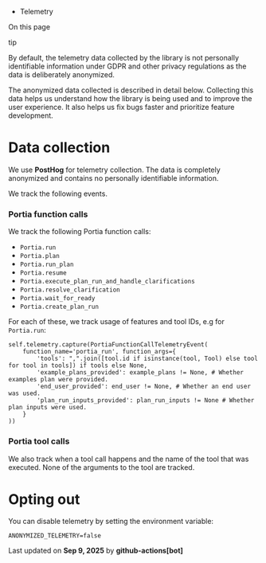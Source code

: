 * Telemetry

On this page

tip

By default, the telemetry data collected by the library is not personally identifiable information under GDPR and other privacy regulations as the data is deliberately anonymized.

The anonymized data collected is described in detail below. Collecting this data helps us understand how the library is being used and to improve the user experience. It also helps us fix bugs faster and prioritize feature development.

# Data collection

We use **PostHog** for telemetry collection. The data is completely anonymized and contains no personally identifiable information.

We track the following events.

### Portia function calls[​](#portia-function-calls "Direct link to Portia function calls")

We track the following Portia function calls:

* `Portia.run`
* `Portia.plan`
* `Portia.run_plan`
* `Portia.resume`
* `Portia.execute_plan_run_and_handle_clarifications`
* `Portia.resolve_clarification`
* `Portia.wait_for_ready`
* `Portia.create_plan_run`

For each of these, we track usage of features and tool IDs, e.g for `Portia.run`:

```
self.telemetry.capture(PortiaFunctionCallTelemetryEvent(  
    function_name='portia_run', function_args={  
        'tools': ",".join([tool.id if isinstance(tool, Tool) else tool for tool in tools]) if tools else None,  
        'example_plans_provided': example_plans != None, # Whether examples plan were provided.  
        'end_user_provided': end_user != None, # Whether an end user was used.  
        'plan_run_inputs_provided': plan_run_inputs != None # Whether plan inputs were used.  
    }  
))
```

### Portia tool calls[​](#portia-tool-calls "Direct link to Portia tool calls")

We also track when a tool call happens and the name of the tool that was executed. None of the arguments to the tool are tracked.

# Opting out

You can disable telemetry by setting the environment variable:

```
ANONYMIZED_TELEMETRY=false
```

Last updated on **Sep 9, 2025** by **github-actions[bot]**